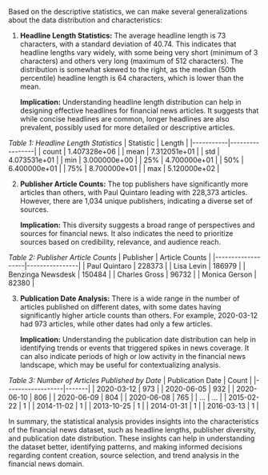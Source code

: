 Based on the descriptive statistics, we can make several generalizations about the data distribution and characteristics:

1. **Headline Length Statistics:** The average headline length is 73 characters, with a standard deviation of 40.74. This indicates that headline lengths vary widely, with some being very short (minimum of 3 characters) and others very long (maximum of 512 characters). The distribution is somewhat skewed to the right, as the median (50th percentile) headline length is 64 characters, which is lower than the mean.

   **Implication:** Understanding headline length distribution can help in designing effective headlines for financial news articles. It suggests that while concise headlines are common, longer headlines are also prevalent, possibly used for more detailed or descriptive articles.

*Table 1: Headline Length Statistics*
| Statistic | Length          |
|-----------|-----------------|
| count     | 1.407328e+06    |
| mean      | 7.312051e+01    |
| std       | 4.073531e+01    |
| min       | 3.000000e+00    |
| 25%       | 4.700000e+01    |
| 50%       | 6.400000e+01    |
| 75%       | 8.700000e+01    |
| max       | 5.120000e+02    |

2. **Publisher Article Counts:** The top publishers have significantly more articles than others, with Paul Quintaro leading with 228,373 articles. However, there are 1,034 unique publishers, indicating a diverse set of sources.

   **Implication:** This diversity suggests a broad range of perspectives and sources for financial news. It also indicates the need to prioritize sources based on credibility, relevance, and audience reach.

*Table 2: Publisher Article Counts*
| Publisher         | Article Counts |
|-------------------|----------------|
| Paul Quintaro     | 228373         |
| Lisa Levin        | 186979         |
| Benzinga Newsdesk | 150484         |
| Charles Gross     | 96732          |
| Monica Gerson     | 82380          |


3. **Publication Date Analysis:** There is a wide range in the number of articles published on different dates, with some dates having significantly higher article counts than others. For example, 2020-03-12 had 973 articles, while other dates had only a few articles.

   **Implication:** Understanding the publication date distribution can help in identifying trends or events that triggered spikes in news coverage. It can also indicate periods of high or low activity in the financial news landscape, which may be useful for contextualizing analysis.

*Table 3: Number of Articles Published by Date*
| Publication Date | Count |
|------------------|-------|
| 2020-03-12       | 973   |
| 2020-06-05       | 932   |
| 2020-06-10       | 806   |
| 2020-06-09       | 804   |
| 2020-06-08       | 765   |
| ...              | ...   |
| 2015-02-22       | 1     |
| 2014-11-02       | 1     |
| 2013-10-25       | 1     |
| 2014-01-31       | 1     |
| 2016-03-13       | 1     |

In summary, the statistical analysis provides insights into the characteristics of the financial news dataset, such as headline lengths, publisher diversity, and publication date distribution. These insights can help in understanding the dataset better, identifying patterns, and making informed decisions regarding content creation, source selection, and trend analysis in the financial news domain.
